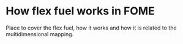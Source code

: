 # How flex fuel works in FOME  

Place to cover the flex fuel, how it works and how it is related to the multidimensional mapping.  